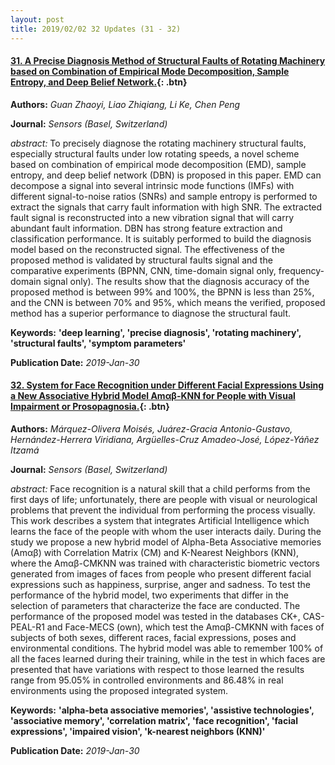 ```yaml
---
layout: post
title: 2019/02/02 32 Updates (31 - 32)
---
```

#### [31. A Precise Diagnosis Method of Structural Faults of Rotating Machinery based on Combination of Empirical Mode Decomposition, Sample Entropy, and Deep Belief Network.](http://www.mdpi.com/resolver?pii=s19030591){: .btn}
**Authors:** *Guan Zhaoyi, Liao Zhiqiang, Li Ke, Chen Peng*

**Journal:** *Sensors (Basel, Switzerland)*

*abstract:* To precisely diagnose the rotating machinery structural faults, especially structural faults under low rotating speeds, a novel scheme based on combination of empirical mode decomposition (EMD), sample entropy, and deep belief network (DBN) is proposed in this paper. EMD can decompose a signal into several intrinsic mode functions (IMFs) with different signal-to-noise ratios (SNRs) and sample entropy is performed to extract the signals that carry fault information with high SNR. The extracted fault signal is reconstructed into a new vibration signal that will carry abundant fault information. DBN has strong feature extraction and classification performance. It is suitably performed to build the diagnosis model based on the reconstructed signal. The effectiveness of the proposed method is validated by structural faults signal and the comparative experiments (BPNN, CNN, time-domain signal only, frequency-domain signal only). The results show that the diagnosis accuracy of the proposed method is between 99% and 100%, the BPNN is less than 25%, and the CNN is between 70% and 95%, which means the verified, proposed method has a superior performance to diagnose the structural fault.

**Keywords:** **'deep learning', 'precise diagnosis', 'rotating machinery', 'structural faults', 'symptom parameters'**

**Publication Date:** *2019-Jan-30*

#### [32. System for Face Recognition under Different Facial Expressions Using a New Associative Hybrid Model Amαβ-KNN for People with Visual Impairment or Prosopagnosia.](http://www.mdpi.com/resolver?pii=s19030578){: .btn}
**Authors:** *Márquez-Olivera Moisés, Juárez-Gracia Antonio-Gustavo, Hernández-Herrera Viridiana, Argüelles-Cruz Amadeo-José, López-Yáñez Itzamá*

**Journal:** *Sensors (Basel, Switzerland)*

*abstract:* Face recognition is a natural skill that a child performs from the first days of life; unfortunately, there are people with visual or neurological problems that prevent the individual from performing the process visually. This work describes a system that integrates Artificial Intelligence which learns the face of the people with whom the user interacts daily. During the study we propose a new hybrid model of Alpha-Beta Associative memories (Amαβ) with Correlation Matrix (CM) and K-Nearest Neighbors (KNN), where the Amαβ-CMKNN was trained with characteristic biometric vectors generated from images of faces from people who present different facial expressions such as happiness, surprise, anger and sadness. To test the performance of the hybrid model, two experiments that differ in the selection of parameters that characterize the face are conducted. The performance of the proposed model was tested in the databases CK+, CAS-PEAL-R1 and Face-MECS (own), which test the Amαβ-CMKNN with faces of subjects of both sexes, different races, facial expressions, poses and environmental conditions. The hybrid model was able to remember 100% of all the faces learned during their training, while in the test in which faces are presented that have variations with respect to those learned the results range from 95.05% in controlled environments and 86.48% in real environments using the proposed integrated system.

**Keywords:** **'alpha-beta associative memories', 'assistive technologies', 'associative memory', 'correlation matrix', 'face recognition', 'facial expressions', 'impaired vision', 'k-nearest neighbors (KNN)'**

**Publication Date:** *2019-Jan-30*

